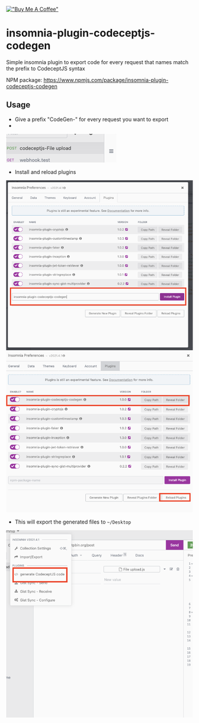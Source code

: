 [!["Buy Me A Coffee"](https://www.buymeacoffee.com/assets/img/custom_images/orange_img.png)](https://www.buymeacoffee.com/peternguyew)

# insomnia-plugin-codeceptjs-codegen
Simple insomnia plugin to export code for every request that names match the prefix to CodeceptJS syntax

NPM package: <https://www.npmjs.com/package/insomnia-plugin-codeceptjs-codegen>

## Usage
- Give a prefix "CodeGen-" for every request you want to export
- 
![Screenshot](./screenshots/prefix.png)
- Install and reload plugins

![Screenshot](./screenshots/install.png)
![Screenshot](./screenshots/installAndReload.png)

- This will export the generated files to `~/Desktop` 

![Screenshot](./screenshots/plugin.png)
